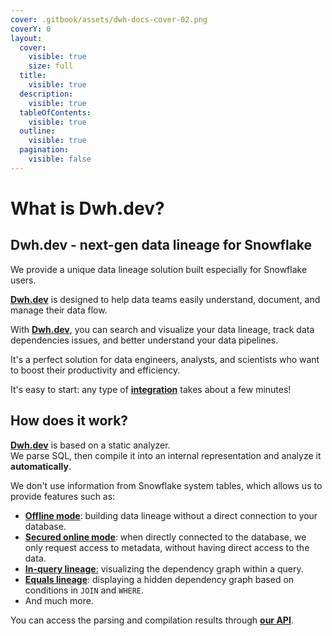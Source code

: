 ```yaml
---
cover: .gitbook/assets/dwh-docs-cover-02.png
coverY: 0
layout:
  cover:
    visible: true
    size: full
  title:
    visible: true
  description:
    visible: true
  tableOfContents:
    visible: true
  outline:
    visible: true
  pagination:
    visible: false
---
```


# What is Dwh.dev?

## **Dwh.dev - next-gen data lineage for Snowflake**

We provide a unique data lineage solution built especially for Snowflake users.&#x20;

[**Dwh.dev**](https://dwh.dev) is designed to help data teams easily understand, document, and manage their data flow.

With [**Dwh.dev**](https://dwh.dev), you can search and visualize your data lineage, track data dependencies issues, and better understand your data pipelines.&#x20;

It's a perfect solution for data engineers, analysts, and scientists who want to boost their productivity and efficiency.

It's easy to start: any type of [**integration**](integrations/) takes about a few minutes!

## **How does it work?**

[**Dwh.dev**](https://dwh.dev) is based on a static analyzer.\
We parse SQL, then compile it into an internal representation and analyze it **automatically**.

We don't use information from Snowflake system tables, which allows us to provide features such as:

* [**Offline mode**](integrations/snowflake/offline-mode.md): building data lineage without a direct connection to your database.
* [**Secured online mode**](integrations/snowflake/secured-online-mode.md): when directly connected to the database, we only request access to metadata, without having direct access to the data.
* [**In-query lineage**:](features/in-query-lineage.md) visualizing the dependency graph within a query.
* [**Equals lineage**](features/equals-column-lineage.md): displaying a hidden dependency graph based on conditions in `JOIN` and `WHERE`.
* And much more.

You can access the parsing and compilation results through [**our API**](integrations/api.md).

